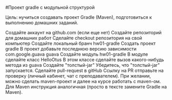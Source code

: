 ﻿#Проект gradle с модульной структурой

Цель:
нучиться создавать проект Gradle (Maven), подготовиться к выполнению домашних заданий.

Создайте аккаунт на github.com (если еще нет)
Создайте репозиторий для домашних работ
Сделайте checkout репозитория на свой компьютер
Создайте локальный бранч hw01-gradle
Создать проект gradle
В проект добавьте последнюю версию зависимости
<groupId>com.google.guava</groupId>
<artifactId>guava</artifactId>
Создайте модуль hw01-gradle
В модуле сделайте класс HelloOtus
В этом классе сделайте вызов какого-нибудь метода из guava
Создайте "толстый-jar"
Убедитесь, что "толстый-jar" запускается.
Сделайте pull-request в gitHub
Ссылку на PR отправьте на проверку (личный кабинет, чат с преподавателем).
При желании, можно сделать maven-проект и далее на курсе работать с maven-ом. Для Maven инструкция аналогичная (просто в тексте замените Gradle на Maven).

 
